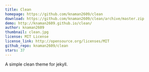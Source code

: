 ```yaml
---
title: Clean
homepage: https://github.com/knaman2609/clean  
download: https://github.com/knaman2609/clean/archive/master.zip
demo: http://knaman2609.github.io/clean/
author: knaman2609
thumbnail: clean.jpg
license: MIT License
license_link: http://opensource.org/licenses/MIT
github_repo: knaman2609/clean
stars: 37
---
```


A simple clean theme for jekyll.
